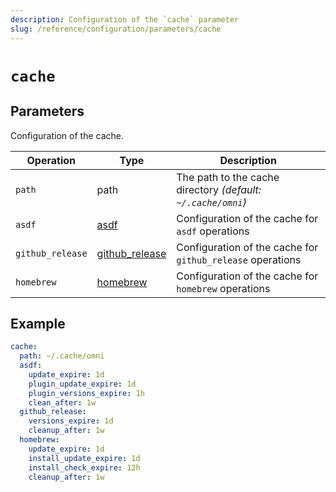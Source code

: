 ```yaml
---
description: Configuration of the `cache` parameter
slug: /reference/configuration/parameters/cache
---
```


# `cache`

## Parameters

Configuration of the cache.

| Operation | Type | Description                                                    |
|-----------|------|---------------------------------------------------------|
| `path` | path | The path to the cache directory *(default: `~/.cache/omni`)* |
| `asdf` | [asdf](cache/asdf) | Configuration of the cache for `asdf` operations |
| `github_release` | [github_release](cache/github_release) | Configuration of the cache for `github_release` operations |
| `homebrew`  | [homebrew](cache/homebrew) | Configuration of the cache for `homebrew` operations |

## Example

```yaml
cache:
  path: ~/.cache/omni
  asdf:
    update_expire: 1d
    plugin_update_expire: 1d
    plugin_versions_expire: 1h
    clean_after: 1w
  github_release:
    versions_expire: 1d
    cleanup_after: 1w
  homebrew:
    update_expire: 1d
    install_update_expire: 1d
    install_check_expire: 12h
    cleanup_after: 1w
```
